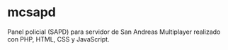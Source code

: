 # mcsapd
Panel policial (SAPD) para servidor de San Andreas Multiplayer realizado con PHP, HTML, CSS y JavaScript.
